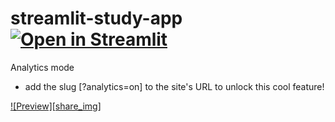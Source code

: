 # streamlit-study-app [![Open in Streamlit][share_badge]][share_link] 
Analytics mode
- add the slug [?analytics=on] to the site's URL to unlock this cool feature!

[![Preview][share_img]][share_link]

[share_badge]: https://static.streamlit.io/badges/streamlit_badge_black_white.svg
[share_link]: https://getsmart.streamlit.app/
<!-- [share_img]: https://raw.githubusercontent.com/okld/streamlit-ace/main/preview.png -->
